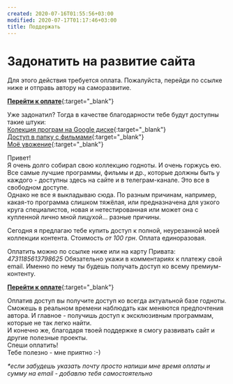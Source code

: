 ```yaml
---
created: 2020-07-16T01:55:56+03:00
modified: 2020-07-17T01:17:46+03:00
title: Поддержать
---
```


# Задонатить на развитие сайта

Для этого действия требуется оплата. Пожалуйста, перейди по ссылке ниже и отправь автору на саморазвитие. 

[**Перейти к оплате**](https://send.monobank.ua/jar/2Zk6tzkyGd){:target="_blank"}

Уже задонатил? Тогда в качестве благодарности тебе будут доступны такие штуки:  
[Колекция програм на Google диске](#){:target="_blank"}  
[Доступ в папку с фильмами](#){:target="_blank"}  
[Моё увожение](#){:target="_blank"}  

Привет!  
Я очень долго собирал свою коллекцию годноты. И очень горжусь ею. Все самые лучшие программы, фильмы и др., которые должны быть у каждого - доступны здесь на сайте и в телеграм-канале. Это все в свободном доступе.  
Однако не все я выкладываю сюда. По разным причинам, например, какая-то программа слишком тяжёлая, или предназначена для узкого круга специалистов, новая и нетестированная или может она с купленной лично мной лицухой... разные причины.  

Сегодня я предлагаю тебе купить доступ к полной, неурезанной моей коллекции контента. Стоимость _от 100 грн_. Оплата единоразовая.

Оплатить можно по ссылке ниже или на карту Привата:  *4731185613798625*
Обязательно укажи в комментариях к платежу свой email. Именно по нему ты будешь получать доступ ко всему премиум-контенту.

[**Перейти к оплате**](https://send.monobank.ua/jar/2Zk6tzkyGd){:target="_blank"}

Оплатив доступ вы получите доступ ко всегда актуальной базе годноты. Сможешь в реальном времени наблюдать как меняются предпочтения автора. И главное - получишь доступ к эксклюзивным программам, которые не так легко найти.  
И конечно же, благодаря твоей поддержке я смогу развивать сайт и другие полезные проекты.  
Спеши оплатить!  
Тебе полезно - мне приятно :-)

_\*если забудешь указать почту просто напиши мне время оплаты и сумму на email - добавлю тебя самостоятельно_
